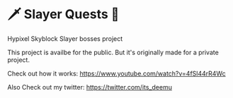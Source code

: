 # 🗡️ Slayer Quests 👹
Hypixel Skyblock Slayer bosses project

This project is availbe for the public.
But it's originally made for a private project.

Check out how it works:
https://www.youtube.com/watch?v=4fSl44rR4Wc

Also Check out my twitter:
https://twitter.com/its_deemu
